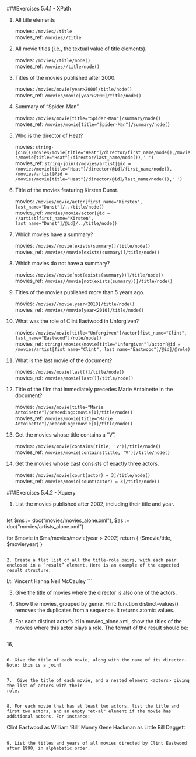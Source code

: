 ###Exercises 5.4.1 - XPath

1. All title elements
	
	movies: `/movies//title` <br>
	movies_ref: `/movies//title`

2. All movie titles (i.e., the textual value of title elements).
	
	movies: `/movies//title/node()` <br>
	movies_ref: `/movies//title/node()`
	
3. Titles of the movies published after 2000.

	movies: `/movies/movie[year>2000]/title/node()` <br>
	movies_ref: `/movies/movie[year>2000]/title/node()`

4. Summary of “Spider-Man”.

	movies: `/movies/movie[title="Spider-Man"]/summary/node()` <br>
	movies_ref: `/movies/movie[title="Spider-Man"]/summary/node()`

5. Who is the director of Heat?

	movies: `string-join((/movies/movie[title="Heat"]/director/first_name/node(),/movies/movie[title="Heat"]/director/last_name/node()),' ')` <br>
	movies_ref: `string-join((/movies/artist[@id = /movies/movie[title="Heat"]/director/@id]/first_name/node(),
/movies/artist[@id = /movies/movie[title="Heat"]/director/@id]/last_name/node()),' ')`

6. Title of the movies featuring Kirsten Dunst.

	movies: `/movies/movie/actor[first_name="Kirsten", last_name="Dunst"]/../title/node()`<br>
	movies_ref: `/movies/movie/actor[@id = //artist[first_name="Kirsten", last_name="Dunst"]/@id]/../title/node()`
	
7. Which movies have a summary?

	movies: `/movies//movie[exists(summary)]/title/node()`<br>
	movies_ref: `/movies//movie[exists(summary)]/title/node()`
	
8. Which movies do not have a summary?

	movies: `/movies//movie[not(exists(summary))]/title/node()`<br>
	movies_ref: `/movies//movie[not(exists(summary))]/title/node()`
	
9. Titles of the movies published more than 5 years ago.

	movies: `/movies//movie[year<2010]/title/node()`<br>
	movies_ref: `/movies//movie[year<2010]/title/node()`
	
10. What was the role of Clint Eastwood in Unforgiven?

	movies: `/movies/movie[title="Unforgiven"]/actor[fist_name="Clint", last_name="Eastwood"]/role/node()`<br>
	movies_ref: `string(/movies/movie[title="Unforgiven"]/actor[@id = /movies/artist[fist_name="Clint", last_name="Eastwood"]/@id]/@role)`
	
11. What is the last movie of the document?

	movies: `/movies/movie[last()]/title/node()`<br>
	movies_ref: `/movies/movie[last()]/title/node()`
	
12. Title of the film that immediately precedes Marie Antoinette in the document?

	movies: `/movies/movie[title="Marie Antoinette"]/preceding::movie[1]/title/node()`<br>
	movies_ref: `/movies/movie[title="Marie Antoinette"]/preceding::movie[1]/title/node()`
	
13. Get the movies whose title contains a “V”.

	movies: `/movies/movie[contains(title, 'V')]/title/node()` <br>
	movies_ref: `/movies/movie[contains(title, 'V')]/title/node()`
	
14. Get the movies whose cast consists of exactly three actors.

	movies: `/movies/movie[count(actor) = 3]/title/node()`<br>
	movies_ref: `/movies/movie[count(actor) = 3]/title/node()`
	
###Exercises 5.4.2 - Xquery

1. List the movies published after 2002, including their title and year.
    ```
let $ms := doc("movies/movies_alone.xml"),
    $as := doc("movies/artists_alone.xml")

for $movie in $ms/movies/movie[year > 2002]
    return <movie> { ($movie/title, $movie/year) } </movie>
```

2. Create a flat list of all the title-role pairs, with each pair enclosed in a “result” element. Here is an example of the expected result structure:

```
<results>
  <result>
<title>Heat</title>
  <role>Lt. Vincent Hanna</role>
</result>
<result>
  <title>Heat</title>
  <role>Neil McCauley</role>
</result>
</results>
```

3. Give the title of movies where the director is also one of the actors.

4. Show the movies, grouped by genre. Hint: function distinct-values() removes the duplicates
from a sequence. It returns atomic values.

5. For each distinct actor’s id in movies_alone.xml, show the titles of the movies where this actor
plays a role. The format of the result should be:

   ```
<actor>16,
<title>Match Point</title>
<title>Lost in Translation</title>
</actor>

```

6. Give the title of each movie, along with the name of its director. Note: this is a join!


7.  Give the title of each movie, and a nested element <actors> giving the list of actors with their
role.


8. For each movie that has at least two actors, list the title and first two actors, and an empty "et-al" element if the movie has additional actors. For instance:

   ```
<result>
<title>Unforgiven</title>
<actor>Clint Eastwood as William ’Bill’ Munny</actor>
<actor>Gene Hackman as Little Bill Daggett</actor>
<et-al/>
</result>

```

9. List the titles and years of all movies directed by Clint Eastwood after 1990, in alphabetic order.
